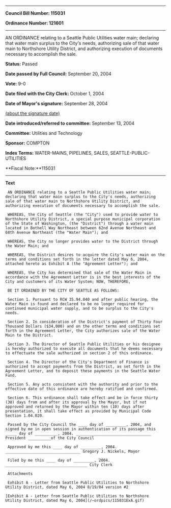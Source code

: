 

********

**Council Bill Number: 115031**
   
**Ordinance Number: 121601**
********

 AN ORDINANCE relating to a Seattle Public Utilities water main; declaring that water main surplus to the City's needs, authorizing sale of that water main to Northshore Utility District, and authorizing execution of documents necessary to accomplish the sale.

**Status:** Passed
   
**Date passed by Full Council:** September 20, 2004
   
**Vote:** 9-0
   
**Date filed with the City Clerk:** October 1, 2004
   
**Date of Mayor's signature:** September 28, 2004
   
[(about the signature date)](/~public/approvaldate.htm)
   
   
   
**Date introduced/referred to committee:** September 13, 2004
   
**Committee:** Utilities and Technology
   
**Sponsor:** COMPTON
   
   
**Index Terms:** WATER-MAINS, PIPELINES, SALES, SEATTLE-PUBLIC-UTILITIES

**Fiscal Note:**115031

********

**Text**
   
```
 AN ORDINANCE relating to a Seattle Public Utilities water main; declaring that water main surplus to the City's needs, authorizing sale of that water main to Northshore Utility District, and authorizing execution of documents necessary to accomplish the sale.

 WHEREAS, the City of Seattle (the "City") used to provide water to Northshore Utility District, a special purpose municipal corporation of the State of Washington, (the "District") through a water main located in Bothell Way Northeast between 62nd Avenue Northeast and 68th Avenue Northeast (the "Water Main"); and

 WHEREAS, the City no longer provides water to the District through the Water Main; and

 WHEREAS, the District desires to acquire the City's water main on the terms and conditions set forth in the letter dated May 6, 2004, attached hereto as Exhibit A (the "Agreement Letter"); and

 WHEREAS, the City has determined that sale of the Water Main in accordance with the Agreement Letter is in the best interests of the City and customers of its Water System; NOW, THEREFORE,

 BE IT ORDAINED BY THE CITY OF SEATTLE AS FOLLOWS:

 Section 1. Pursuant to RCW 35.94.040 and after public hearing, the Water Main is found and declared to be no longer required for continued municipal water supply, and to be surplus to the City's needs.

 Section 2. In consideration of the District's payment of Thirty Four Thousand Dollars ($34,000) and on the other terms and conditions set forth in the Agreement Letter, the City authorizes sale of the Water Main to the District.

 Section 3. The Director of Seattle Public Utilities or his designee is hereby authorized to execute all documents that he deems necessary to effectuate the sale authorized in section 2 of this ordinance.

 Section 4. The Director of the City's Department of Finance is authorized to accept payments from the District, as set forth in the Agreement Letter, and to deposit these payments in the Seattle Water Fund.

 Section 5. Any acts consistent with the authority and prior to the effective date of this ordinance are hereby ratified and confirmed.

 Section 6. This ordinance shall take effect and be in force thirty (30) days from and after its approval by the Mayor, but if not approved and returned by the Mayor within ten (10) days after presentation, it shall take effect as provided by Municipal Code Section 1.04.020.

 Passed by the City Council the ____ day of _________, 2004, and signed by me in open session in authentication of its passage this _____ day of __________, 2004. _________________________________ President __________of the City Council

 Approved by me this ____ day of _________, 2004. _________________________________ Gregory J. Nickels, Mayor

 Filed by me this ____ day of _________, 2004. ____________________________________ City Clerk

 Attachments

 Exhibit A - Letter from Seattle Public Utilities to Northshore Utility District, dated May 6, 2004 8/19/04 version #2

[Exhibit A - Letter from Seattle Public Utilities to Northshore Utility District, dated May 6, 2004](/~ordpics/115031ExA.gif)

```

